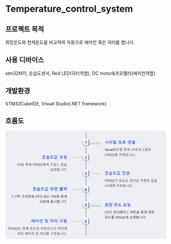 # Temperature_control_system
## 프로젝트 목적
희망온도와 현재온도를 비교하여 자동으로 에어컨 혹은 히터를 켭니다.
## 사용 디바이스
stm32f411, 온습도센서, Red LED(히터역할), DC motor&프로펠러(에어컨역할)
## 개발환경
STM32CubeIDE, Visual Studio(.NET framework)
## 흐름도
<img src="./image_video/temperature_flow.png">
